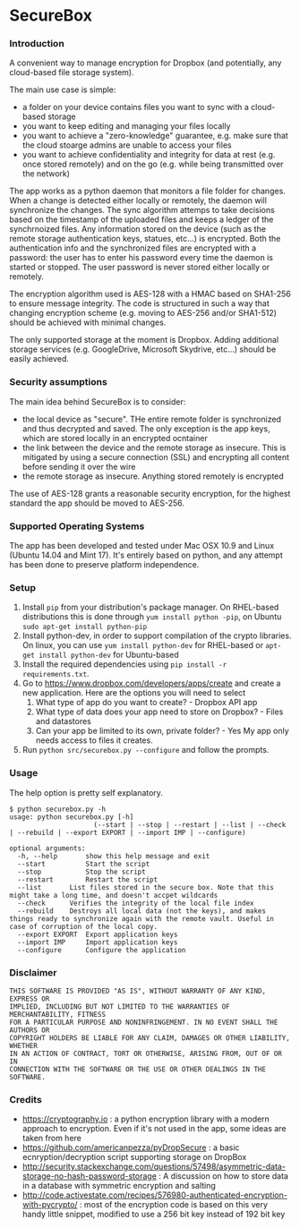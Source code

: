SecureBox
============

### Introduction
A convenient way to manage encryption for Dropbox (and potentially, any cloud-based file storage system).

The main use case is simple:
* a folder on your device contains files you want to sync with a cloud-based storage
* you want to keep editing and managing your files locally
* you want to achieve a "zero-knowledge" guarantee, e.g. make sure that the cloud stoarge admins are unable to access your files
* you want to achieve confidentiality and integrity for data at rest (e.g. once stored remotely) and on the go (e.g. while being transmitted over the network)

The app works as a python daemon that monitors a file folder for changes. When a change is detected either locally or remotely, the daemon will synchronize the changes.
The sync algorithm attemps to take decisions based on the timestamp of the uploaded files and keeps a ledger of the synchrnoized files.
Any information stored on the device (such as the remote storage authentication keys, statues, etc...) is encrypted. Both the authentication info and the synchronized files are encrypted with a password: the user has to enter his password every time the daemon is started or stopped.
The user password is never stored either locally or remotely.

The encryption algorithm used is AES-128 with a HMAC based on SHA1-256 to ensure message integrity.
The code is structured in such a way that changing encryption scheme (e.g. moving to AES-256 and/or SHA1-512) should be achieved with minimal changes.

The only supported storage at the moment is Dropbox. Adding additional storage services (e.g. GoogleDrive, Microsoft Skydrive, etc...) should be easily achieved.

### Security assumptions
The main idea behind SecureBox is to consider:
* the local device as "secure". THe entire remote folder is synchronized and thus decrypted and saved. The only exception is the app keys, which are stored locally in an encrypted ocntainer
* the link between the device and the remote storage as insecure. This is mitigated by using a secure connection (SSL) and encrypting all content before sending it over the wire
* the remote storage as insecure. Anything stored remotely is encrypted

The use of AES-128 grants a reasonable security encryption, for the highest standard the app should be moved to AES-256.

### Supported Operating Systems

The app has been developed and tested under Mac OSX 10.9 and Linux (Ubuntu 14.04 and Mint 17). It's entirely based on python, and any attempt has been done to preserve platform independence.

### Setup

1. Install `pip` from your distribution's package manager. On RHEL-based distributions this is done through `yum install python -pip`, on Ubuntu `sudo apt-get install python-pip`
2. Install python-dev, in order to support compilation of the crypto libraries. On linux, you can use `yum install python-dev` for RHEL-based or `apt-get install python-dev` for Ubuntu-based
3. Install the required dependencies using `pip install -r requirements.txt`. 
4. Go to https://www.dropbox.com/developers/apps/create and create a new application. Here are the options you will 
   need to select
   1. What type of app do you want to create? - Dropbox API app
   2. What type of data does your app need to store on Dropbox? - Files and datastores
   3. Can your app be limited to its own, private folder? - Yes My app only needs access to files it creates.
5. Run `python src/securebox.py --configure` and follow the prompts. 

### Usage

The help option is pretty self explanatory.

```
$ python securebox.py -h
usage: python securebox.py [-h]
                     (--start | --stop | --restart | --list | --check | --rebuild | --export EXPORT | --import IMP | --configure)

optional arguments:
  -h, --help       show this help message and exit
  --start          Start the script
  --stop           Stop the script
  --restart        Restart the script
  --list	   List files stored in the secure box. Note that this might take a long time, and doesn't accpet wildcards
  --check	   Verifies the integrity of the local file index
  --rebuild	   Destroys all local data (not the keys), and makes things ready to synchronize again with the remote vault. Useful in case of corruption of the local copy.
  --export EXPORT  Export application keys
  --import IMP     Import application keys
  --configure      Configure the application
```

### Disclaimer

```
THIS SOFTWARE IS PROVIDED "AS IS", WITHOUT WARRANTY OF ANY KIND, EXPRESS OR
IMPLIED, INCLUDING BUT NOT LIMITED TO THE WARRANTIES OF MERCHANTABILITY, FITNESS
FOR A PARTICULAR PURPOSE AND NONINFRINGEMENT. IN NO EVENT SHALL THE AUTHORS OR
COPYRIGHT HOLDERS BE LIABLE FOR ANY CLAIM, DAMAGES OR OTHER LIABILITY, WHETHER
IN AN ACTION OF CONTRACT, TORT OR OTHERWISE, ARISING FROM, OUT OF OR IN
CONNECTION WITH THE SOFTWARE OR THE USE OR OTHER DEALINGS IN THE SOFTWARE.
```

### Credits

* https://cryptography.io : a python encryption library with a modern approach to encryption. Even if it's not used in the app, some ideas are taken from here
* https://github.com/americanpezza/pyDropSecure : a basic ecnryption/decryption script supporting storage on DropBox
* http://security.stackexchange.com/questions/57498/asymmetric-data-storage-no-hash-password-storage : A discussion on how to store data in a database with symmetric encryption and salting
* http://code.activestate.com/recipes/576980-authenticated-encryption-with-pycrypto/ : most of the encryption code is based on this very handy little snippet, modified to use a 256 bit key instead of 192 bit key
